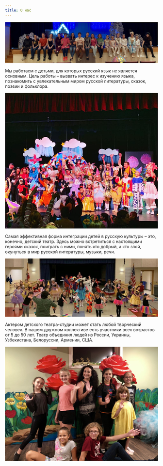 ```yaml
---
title: О нас
---
```


![Наша дружная семья](./team.jpg)

Мы работаем с детьми, для которых русский язык не является основным. Цель работы – вызвать интерес к изучению языка, познакомить с увлекательным миром русской литературы, сказок, поэзии и фольклора.

![Аплодисменты](./IMG_8616.JPG)

Самая эффективная форма интеграции детей в русскую культуры – это, конечно, детский театр. Здесь можно встретиться с настоящими героями сказок, поиграть с ними, понять кто добрый, а кто злой, окунуться в мир русской литературы, музыки, речи.

![Наша дружная семья](./repa.jpg)

Актером детского театра-студии может стать любой творческий человек. В нашем дружном коллективе есть участники всех возрастов от 5 до 50 лет. Театр объединил людей из России, Украины, Узбекистана, Белоруссии, Армении, США.

![Улыбаемся и машем](./IMG_4831.jpg)
